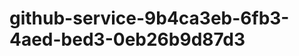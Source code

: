 github-service-9b4ca3eb-6fb3-4aed-bed3-0eb26b9d87d3
===================================================

